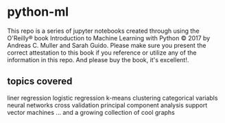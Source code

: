 # python-ml

This repo is a series of jupyter notebooks created through using the O'Reilly® book Introduction to Machine Learning with Python © 2017 by Andreas C. Muller and Sarah Guido. 
Please make sure you present the correct attestation to this book if you reference or utilize any of the information in this repo. 
And please buy the book, it's excellent!. 

## topics covered 

liner regression
logistic regression
k-means clustering
categorical variabls
neural networks
cross validation
principal component analysis
support vector machines
... and a growing collection of cool graphs
